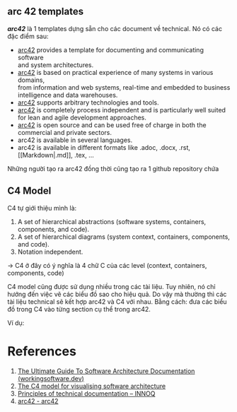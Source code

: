 ---
---

## arc 42 templates

___arc42___ là 1 templates dựng sẵn cho các document về technical. Nó có các đặc điểm sau:
- [arc42](https://arc42.org/?ref=workingsoftware.dev) provides a template for documenting and communicating software  
    and system architectures.
- [arc42](https://arc42.org/?ref=workingsoftware.dev) is based on practical experience of many systems in various domains,  
    from information and web systems, real-time and embedded to business  
    intelligence and data warehouses.
- [arc42](https://arc42.org/?ref=workingsoftware.dev) supports arbitrary technologies and tools.
- [arc42](https://arc42.org/?ref=workingsoftware.dev) is completely process independent and is particularly well suited for lean and agile development approaches.
- [arc42](https://arc42.org/?ref=workingsoftware.dev) is open source and can be used free of charge in both the commercial and private sectors.
- arc42 is available in several languages.
- arc42 is available in different formats like .adoc, .docx, .rst, [[Markdown|.md]], .tex, ...

Những người tạo ra arc42 đồng thời cũng tạo ra 1 github repository chứa

## C4 Model

C4 tự giới thiệu mình là:
1. A set of hierarchical abstractions (software systems, containers, components, and code).  
2. A set of hierarchical diagrams (system context, containers, components, and code).  
3. Notation independent.

-> C4 ở đây có ý nghĩa là 4 chữ C của các level (context, containers, components, code)

C4 model cũng được sử dụng nhiều trong các tài liệu. Tuy nhiên, nó chỉ hướng đến việc vẽ các biểu đồ sao cho hiệu quả. Do vậy mà thường thì các tài liệu technical sẽ kết hợp arc42 và C4 với nhau. Bằng cách: đưa các biểu đồ trong C4 vào từng section cụ thể trong arc42. 

Ví dụ: 

# References

1. [The Ultimate Guide To Software Architecture Documentation (workingsoftware.dev)](https://www.workingsoftware.dev/software-architecture-documentation-the-ultimate-guide/)
2. [The C4 model for visualising software architecture](https://c4model.com/)
3. [Principles of technical documentation – INNOQ](https://www.innoq.com/en/articles/2022/01/principles-of-technical-documentation/)
4. [arc42 - arc42](https://arc42.org/)